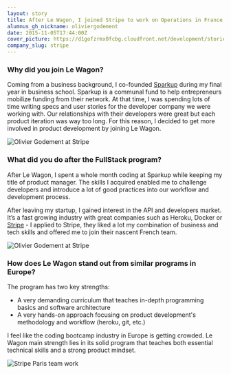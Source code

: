 ```yaml
---
layout: story
title: After Le Wagon, I joined Stripe to work on Operations in France.
alumnus_gh_nickname: oliviergodement
date: 2015-11-05T17:44:00Z
cover_picture: https://d1gofzrmx0fcbg.cloudfront.net/development/stories/pictures/000/000/004/cover/cover-olivier.jpg?1446745432
company_slug: stripe
---
```


### Why did you join Le Wagon?

Coming from a business background, I co-founded <a href="http://www.sparkup.fr/" target="_blank">Sparkup</a> during my final year in business school. Sparkup is a communal fund to help entrepreneurs mobilize funding from their network. At that time, I was spending lots of time writing specs and user stories for the developer company we were working with. Our relationships with their developers were great but each product iteration was way too long. For this reason, I decided to get more involved in product development by joining Le Wagon.

<p><img src="https://raw.githubusercontent.com/lewagon/www-images/master/testimonials/oliviergodement/ALEX6472.jpg" alt="Olivier Godement at Stripe"></p>

### What did you do after the FullStack program?

After Le Wagon, I spent a whole month coding at Sparkup while keeping my title of product manager. The skills I acquired enabled me to challenge developers and introduce a lot of good practices into our workflow and development process.

After leaving my startup, I gained interest in the API and developers market. It’s a fast growing industry with great companies such as Heroku, Docker or <a href="http://stripe.com/" target="_blank">Stripe</a> - I applied to Stripe, they liked a lot my combination of business and tech skills and offered me to join their nascent French team.

<p><img src="https://raw.githubusercontent.com/lewagon/www-images/master/testimonials/oliviergodement/ALEX6454.jpg" alt="Olivier Godement at Stripe"></p>

### How does Le Wagon stand out from similar programs in Europe?

The program has two key strengths: 

- A very demanding curriculum that teaches in-depth programming basics and software architecture
- A very hands-on approach focusing on product development's methodology and workflow (heroku, git, etc.)

I feel like the coding bootcamp industry in Europe is getting crowded. Le Wagon main strength lies in its solid program that teaches both essential technical skills and a strong product mindset.

<p><img src="https://raw.githubusercontent.com/lewagon/www-images/master/testimonials/oliviergodement/ALEX6540.jpg" alt="Stripe Paris team work"></p>


